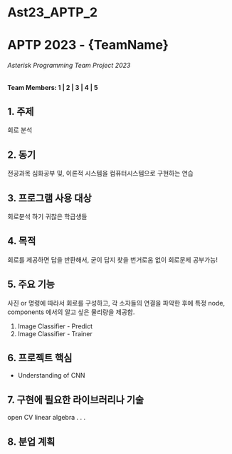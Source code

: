 # Ast23_APTP_2
<h1>APTP 2023 - {TeamName}</h1>
<h6>Asterisk Programming Team Project 2023</h6>
<h4>Team Members: 1 | 2 | 3 | 4 | 5 </h4>

<h2>1. 주제 </h2>
회로 분석
<h2>2. 동기 </h2>
전공과목 심화공부 및, 이론적 시스템을 컴퓨터시스템으로 구현하는 연습
<h2>3. 프로그램 사용 대상</h2>
회로분석 하기 귀찮은 학급생들
<h2>4. 목적</h2>
회로를 제공하면 답을 반환해서, 굳이 답지 찾을 번거로움 없이 회로문제 공부가능! 
<h2>5. 주요 기능</h2>
사진 or 명령에 따라서 회로를 구성하고, 각 소자들의 연결을 파악한 후에 특정 node, components 에서의 알고 싶은 물리량을 제공함.
<ol>
<li>Image Classifier - Predict</li>
<li>Image Classifier - Trainer</li>
</ol>
<h2>6. 프로젝트 핵심</h2>
<ul>
<li>Understanding of CNN</li>
</ul>
<h2>7. 구현에 필요한 라이브러리나 기술</h2>
open CV
linear algebra
.
.
.


<h2>8. 분업 계획</h2>